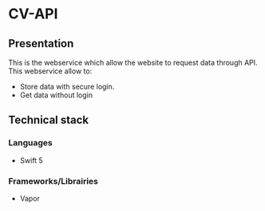 # CV-API
## Presentation
This is the webservice which allow the website to request data through API. 
This webservice allow to:
- Store data with secure login.
- Get data without login

## Technical stack
### Languages
- Swift 5

### Frameworks/Librairies
- Vapor
